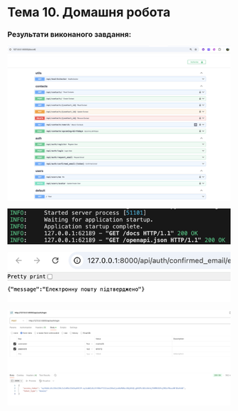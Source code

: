 # Тема 10. Домашня робота

### Результати виконаного завдання:

![Results](./assets/01.png)

![Results](./assets/02.png)

![Results](./assets/03.png)

![Results](./assets/04.png)
